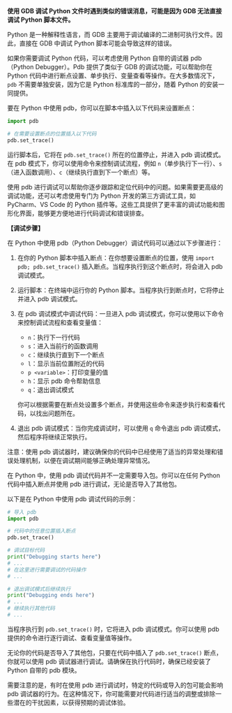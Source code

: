 **使用 GDB 调试 Python 文件时遇到类似的错误消息，可能是因为 GDB 无法直接调试 Python 脚本文件。**

Python 是一种解释性语言，而 GDB 主要用于调试编译的二进制可执行文件。因此，直接在 GDB 中调试 Python 脚本可能会导致这样的错误。

如果你需要调试 Python 代码，可以考虑使用 Python 自带的调试器 pdb（Python Debugger）。Pdb 提供了类似于 GDB 的调试功能，可以帮助你在 Python 代码中进行断点设置、单步执行、变量查看等操作。在大多数情况下，`pdb` 不需要单独安装，因为它是 Python 标准库的一部分，随着 Python 的安装一同提供。

要在 Python 中使用 pdb，你可以在脚本中插入以下代码来设置断点：

```python
import pdb

# 在需要设置断点的位置插入以下代码
pdb.set_trace()
```

运行脚本后，它将在 `pdb.set_trace()` 所在的位置停止，并进入 pdb 调试模式。在 pdb 模式下，你可以使用命令来控制调试流程，例如 `n`（单步执行下一行）、`s`（进入函数调用）、`c`（继续执行直到下一个断点）等。

使用 pdb 进行调试可以帮助你逐步跟踪和定位代码中的问题。如果需要更高级的调试功能，还可以考虑使用专门为 Python 开发的第三方调试工具，如 PyCharm、VS Code 的 Python 插件等。这些工具提供了更丰富的调试功能和图形化界面，能够更方便地进行代码调试和错误排查。

**【调试步骤】**

在 Python 中使用 pdb（Python Debugger）调试代码可以通过以下步骤进行：

1. 在你的 Python 脚本中插入断点：在你想要设置断点的位置，使用 `import pdb; pdb.set_trace()` 插入断点。当程序执行到这个断点时，将会进入 pdb 调试模式。

2. 运行脚本：在终端中运行你的 Python 脚本。当程序执行到断点时，它将停止并进入 pdb 调试模式。

3. 在 pdb 调试模式中调试代码：一旦进入 pdb 调试模式，你可以使用以下命令来控制调试流程和查看变量值：

   - `n`：执行下一行代码
   - `s`：进入当前行的函数调用
   - `c`：继续执行直到下一个断点
   - `l`：显示当前位置附近的代码
   - `p <variable>`：打印变量的值
   - `h`：显示 pdb 命令帮助信息
   - `q`：退出调试模式

   你可以根据需要在断点处设置多个断点，并使用这些命令来逐步执行和查看代码，以找出问题所在。

4. 退出 pdb 调试模式：当你完成调试时，可以使用 `q` 命令退出 pdb 调试模式，然后程序将继续正常执行。

注意：使用 pdb 调试器时，建议确保你的代码中已经使用了适当的异常处理和错误处理机制，以便在调试期间能够正确处理异常情况。

在 Python 中，使用 pdb 调试代码并不一定需要导入包。你可以在任何 Python 代码中插入断点并使用 pdb 进行调试，无论是否导入了其他包。

以下是在 Python 中使用 pdb 调试代码的示例：

```python
# 导入 pdb
import pdb

# 代码中的任意位置插入断点
pdb.set_trace()

# 调试目标代码
print("Debugging starts here")
# ...
# 在这里进行需要调试的代码操作
# ...

# 退出调试模式后继续执行
print("Debugging ends here")
# ...
# 继续执行其他代码
# ...
```

当程序执行到 `pdb.set_trace()` 时，它将进入 pdb 调试模式。你可以使用 pdb 提供的命令进行逐行调试、查看变量值等操作。

无论你的代码是否导入了其他包，只要在代码中插入了 `pdb.set_trace()` 断点，你就可以使用 pdb 调试器进行调试。请确保在执行代码时，确保已经安装了 Python 自带的 pdb 模块。

需要注意的是，有时在使用 pdb 进行调试时，特定的代码或导入的包可能会影响 pdb 调试器的行为。在这种情况下，你可能需要对代码进行适当的调整或排除一些潜在的干扰因素，以获得预期的调试体验。